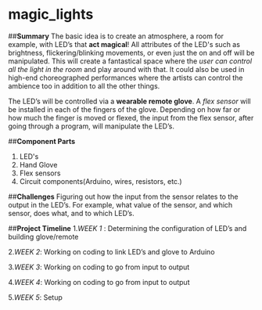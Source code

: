 # magic_lights
##**Summary** 
The basic idea is to create an atmosphere, a room for example, with LED’s that **act magical**! All attributes of the LED's such as brightness, flickering/blinking movements, or even just the on and off will be manipulated. This will create a fantastical space where the *user can control all the light in the room* and play around with that. It could also be used in high-end choreographed performances where the artists can control the ambience too in addition to all the other things.

The LED’s will be controlled via a **wearable remote glove**. A *flex sensor* will be installed in each of the fingers of the glove. Depending on how far or how much the finger is moved or flexed, the input from the flex sensor, after going through a program, will manipulate the LED’s. 


##**Component Parts**
1. LED's
2. Hand Glove
3. Flex sensors
4. Circuit components(Arduino, wires, resistors, etc.)


##**Challenges**
Figuring out how the input from the sensor relates to the output in the LED’s. For example, what value of the sensor, and which sensor, does what, and to which LED’s.


##**Project Timeline**
1.*WEEK 1* : Determining the configuration of LED’s and building glove/remote

2.*WEEK 2*: Working on coding to link LED’s and glove to Arduino

3.*WEEK 3*: Working on coding to go from input to output

4.*WEEK 4*: Working on coding to go from input to output

5.*WEEK 5*: Setup

